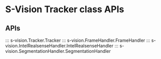 # S-Vision Tracker class APIs


## APIs
::: s-vision.Tracker.Tracker
::: s-vision.FrameHandler.FrameHandler
::: s-vision.IntelRealsenseHandler.IntelRealsenseHandler
::: s-vision.SegmentationHandler.SegmentationHandler


